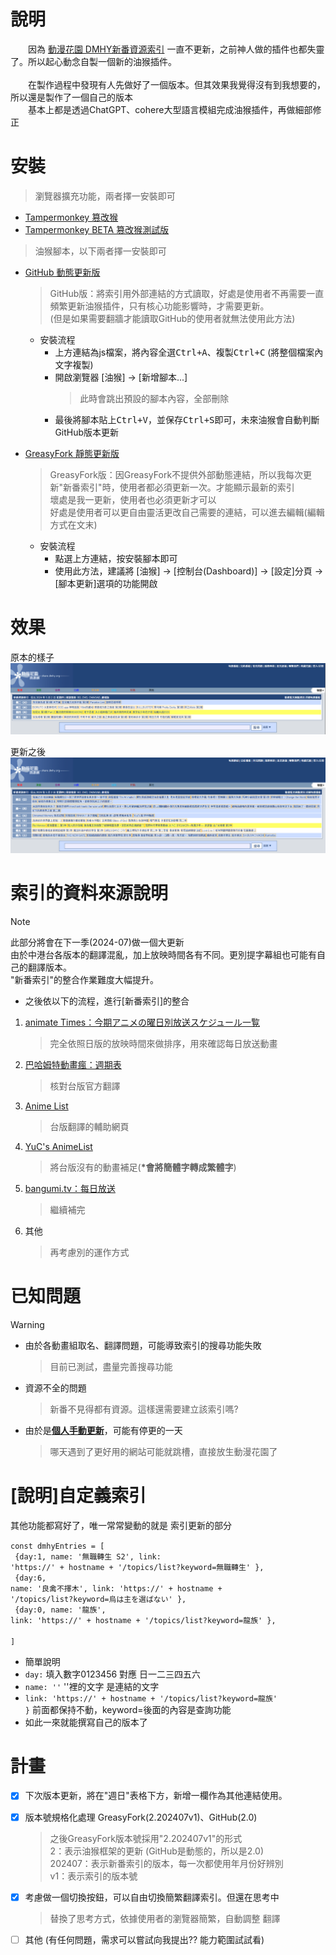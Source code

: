 # 說明
　　因為 [動漫花園 DMHY新番資源索引](https://share.dmhy.org/) 一直不更新，之前神人做的插件也都失靈了。所以起心動念自製一個新的油猴插件。<br><br>
　　在製作過程中發現有人先做好了一個版本。但其效果我覺得沒有到我想要的，所以還是製作了一個自己的版本<br>
　　基本上都是透過ChatGPT、cohere大型語言模組完成油猴插件，再做細部修正<br>

# 安裝
>瀏覽器擴充功能，兩者擇一安裝即可
- [Tampermonkey 篡改猴](https://chrome.google.com/webstore/detail/tampermonkey/dhdgffkkebhmkfjojejmpbldmpobfkfo)
- [Tampermonkey BETA 篡改猴測試版](https://chrome.google.com/webstore/detail/tampermonkey-beta/gcalenpjmijncebpfijmoaglllgpjagf)
>油猴腳本，以下兩者擇一安裝即可
- [GitHub 動態更新版](https://raw.githubusercontent.com/rinsaika/dmhy-/main/DMHY-ShinnBannGumi_Index.js)
  >GitHub版：將索引用外部連結的方式讀取，好處是使用者不再需要一直頻繁更新油猴插件，只有核心功能影響時，才需要更新。<br>(但是如果需要翻牆才能讀取GitHub的使用者就無法使用此方法)
  - 安裝流程
    - 上方連結為js檔案，將內容全選<kbd>Ctrl+A</kbd>、複製<kbd>Ctrl+C</kbd> (將整個檔案內文字複製)
    - 開啟瀏覽器 [油猴] → [新增腳本...]
      >此時會跳出預設的腳本內容，全部刪除
    - 最後將腳本貼上<kbd>Ctrl+V</kbd>，並保存<kbd>Ctrl+S</kbd>即可，未來油猴會自動判斷GitHub版本更新
      
- [GreasyFork 靜態更新版](https://greasyfork.org/zh-TW/scripts/493955-dmhy%E6%96%B0%E7%95%AA%E8%B3%87%E6%BA%90%E7%B4%A2%E5%BC%95-%E4%BF%AE%E6%AD%A3)
  >GreasyFork版：因GreasyFork不提供外部動態連結，所以我每次更新"新番索引"時，使用者都必須更新一次。才能顯示最新的索引<br>
  >壞處是我一更新，使用者也必須更新才可以<br>
  >好處是使用者可以更自由靈活更改自己需要的連結，可以進去編輯(編輯方式在文末)
  - 安裝流程
    - 點選上方連結，按<kbd>安裝腳本</kbd>即可
    - 使用此方法，建議將 [油猴] → [控制台(Dashboard)] →  [設定]分頁 → [腳本更新]選項的功能開啟
   

# 效果
原本的樣子
![](https://github.com/rinsaika/dmhy-/blob/main/%E5%8E%9F%E6%9C%AC.png)

更新之後
![](https://github.com/rinsaika/dmhy-/blob/main/%E6%9B%B4%E6%96%B0%E5%BE%8C.png)


# 索引的資料來源說明
> [!NOTE]
> 此部分將會在下一季(2024-07)做一個大更新<br>
> 由於中港台各版本的翻譯混亂，加上放映時間各有不同。更別提字幕組也可能有自己的翻譯版本。<br>
> "新番索引"的整合作業難度大幅提升。

* 之後依以下的流程，進行[新番索引]的整合
1. [animate Times：今期アニメの曜日別放送スケジュール一覧](https://www.animatetimes.com/tag/details.php?id=1392) 
    >完全依照日版的放映時間來做排序，用來確認每日放送動畫
2. [巴哈姆特動畫瘋：週期表](https://ani.gamer.com.tw/)
    >核對台版官方翻譯
3. [Anime List](https://acgntaiwan.github.io/Anime-List/)
    >台版翻譯的輔助網頁
4. [YuC's AnimeList](https://yuc.wiki/)
    >將台版沒有的動畫補足(<b>*會將簡體字轉成繁體字</b>)
5. [bangumi.tv：每日放送](https://bgmlist.com/)
    >繼續補完
6. 其他
    >再考慮別的運作方式

# 已知問題
> [!WARNING]
> * 由於各動畫組取名、翻譯問題，可能導致索引的搜尋功能失敗
>    >目前已測試，盡量完善搜尋功能
> * 資源不全的問題
>    >新番不見得都有資源。這樣還需要建立該索引嗎?
> * 由於是<b><u>個人手動更新</u></b>，可能有停更的一天
>    >哪天遇到了更好用的網站可能就跳槽，直接放生動漫花園了

# [說明]自定義索引
其他功能都寫好了，唯一常常變動的就是 索引更新的部分

<code>const dmhyEntries = [ <br>
{day:1, name: '無職轉生 S2', link: 'https://' + hostname + '/topics/list?keyword=無職轉生' },<br>
{day:6, name: '良禽不擇木', link: 'https://' + hostname + '/topics/list?keyword=烏は主を選ばない' },<br>
{day:0, name: '龍族', link: 'https://' + hostname + '/topics/list?keyword=龍族' },<br>
]</code>

- 簡單說明
- <code>day:</code> 填入數字0123456 對應 日一二三四五六
- <code>name: ''</code>  ''裡的文字 是連結的文字
- <code>link: 'https://' + hostname + '/topics/list?keyword=龍族' }</code> 前面都保持不動，keyword=後面的內容是查詢功能
- 如此一來就能撰寫自己的版本了

# 計畫
- [X] 下次版本更新，將在"週日"表格下方，新增一欄作為其他連結使用。
- [X] 版本號規格化處理 GreasyFork(2.202407v1)、GitHub(2.0)
     > 之後GreasyFork版本號採用"2.202407v1"的形式<br>
     > 2：表示油猴框架的更新 (GitHub是動態的，所以是2.0)<br>
     > 202407：表示新番索引的版本，每一次都使用年月份好辨別<br>
     > v1：表示索引的版本號
- [X] 考慮做一個切換按鈕，可以自由切換簡繁翻譯索引。但還在思考中
     > 替換了思考方式，依據使用者的瀏覽器簡繁，自動調整 翻譯
- [ ] 其他 (有任何問題，需求可以嘗試向我提出?? 能力範圍試試看)



